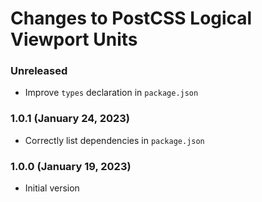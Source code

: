 # Changes to PostCSS Logical Viewport Units

### Unreleased

- Improve `types` declaration in `package.json`

### 1.0.1 (January 24, 2023)

- Correctly list dependencies in `package.json`

### 1.0.0 (January 19, 2023)

- Initial version
